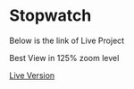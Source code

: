 # Stopwatch

Below is the link of Live Project

Best View in 125% zoom level

[Live Version](https://ayush248842.github.io/stopwatch/)